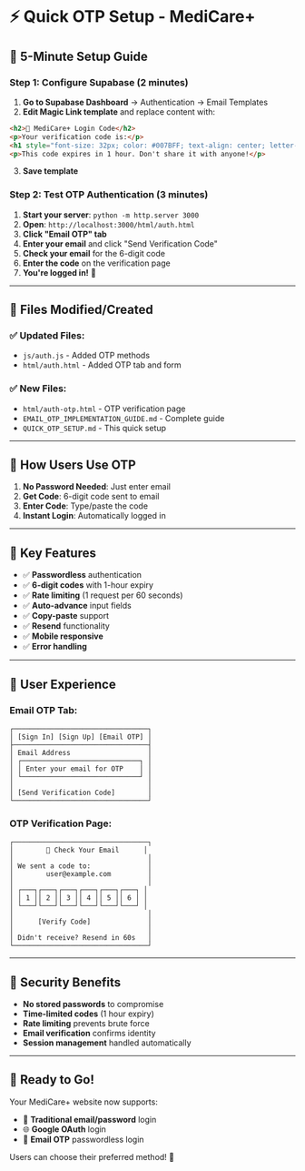 # ⚡ Quick OTP Setup - MediCare+

## 🚀 **5-Minute Setup Guide**

### Step 1: Configure Supabase (2 minutes)
1. **Go to Supabase Dashboard** → Authentication → Email Templates
2. **Edit Magic Link template** and replace content with:
```html
<h2>🏥 MediCare+ Login Code</h2>
<p>Your verification code is:</p>
<h1 style="font-size: 32px; color: #007BFF; text-align: center; letter-spacing: 8px;">{{ .Token }}</h1>
<p>This code expires in 1 hour. Don't share it with anyone!</p>
```
3. **Save template**

### Step 2: Test OTP Authentication (3 minutes)
1. **Start your server**: `python -m http.server 3000`
2. **Open**: `http://localhost:3000/html/auth.html`
3. **Click "Email OTP" tab**
4. **Enter your email** and click "Send Verification Code"
5. **Check your email** for the 6-digit code
6. **Enter the code** on the verification page
7. **You're logged in!** 🎉

---

## 📂 **Files Modified/Created**

### ✅ Updated Files:
- `js/auth.js` - Added OTP methods
- `html/auth.html` - Added OTP tab and form

### ✅ New Files:
- `html/auth-otp.html` - OTP verification page
- `EMAIL_OTP_IMPLEMENTATION_GUIDE.md` - Complete guide
- `QUICK_OTP_SETUP.md` - This quick setup

---

## 🎯 **How Users Use OTP**

1. **No Password Needed**: Just enter email
2. **Get Code**: 6-digit code sent to email
3. **Enter Code**: Type/paste the code
4. **Instant Login**: Automatically logged in

---

## 🔧 **Key Features**

- ✅ **Passwordless** authentication
- ✅ **6-digit codes** with 1-hour expiry
- ✅ **Rate limiting** (1 request per 60 seconds)
- ✅ **Auto-advance** input fields
- ✅ **Copy-paste** support
- ✅ **Resend** functionality
- ✅ **Mobile responsive**
- ✅ **Error handling**

---

## 📱 **User Experience**

### Email OTP Tab:
```
┌─────────────────────────────────┐
│ [Sign In] [Sign Up] [Email OTP] │
├─────────────────────────────────┤
│ Email Address                   │
│ ┌─────────────────────────────┐ │
│ │ Enter your email for OTP    │ │
│ └─────────────────────────────┘ │
│                                 │
│ [Send Verification Code]        │
└─────────────────────────────────┘
```

### OTP Verification Page:
```
┌─────────────────────────────────┐
│        📧 Check Your Email      │
│                                 │
│ We sent a code to:              │
│        user@example.com         │
│                                 │
│ ┌───┐┌───┐┌───┐┌───┐┌───┐┌───┐ │
│ │ 1 ││ 2 ││ 3 ││ 4 ││ 5 ││ 6 │ │
│ └───┘└───┘└───┘└───┘└───┘└───┘ │
│                                 │
│      [Verify Code]              │
│                                 │
│ Didn't receive? Resend in 60s   │
└─────────────────────────────────┘
```

---

## 🔐 **Security Benefits**

- **No stored passwords** to compromise
- **Time-limited codes** (1 hour expiry)
- **Rate limiting** prevents brute force
- **Email verification** confirms identity
- **Session management** handled automatically

---

## 🎉 **Ready to Go!**

Your MediCare+ website now supports:
- 🔑 **Traditional email/password** login
- 🌐 **Google OAuth** login  
- 📧 **Email OTP** passwordless login

Users can choose their preferred method! 🚀 